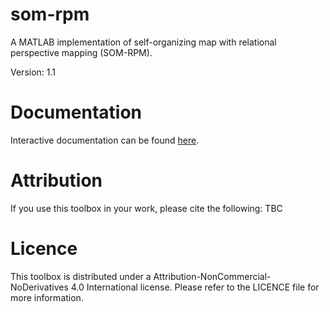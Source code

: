 # som-rpm
A MATLAB implementation of self-organizing map with relational perspective mapping (SOM-RPM).

Version: 1.1

# Documentation
Interactive documentation can be found [here](https://cmss-latrobe.github.io/som-rpm/).

# Attribution
If you use this toolbox in your work, please cite the following:
TBC

# Licence
This toolbox is distributed under a Attribution-NonCommercial-NoDerivatives 4.0 International license. 
Please refer to the LICENCE file for more information.
